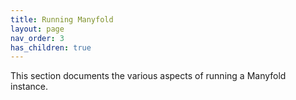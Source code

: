```yaml
---
title: Running Manyfold
layout: page
nav_order: 3
has_children: true
---
```


This section documents the various aspects of running a Manyfold instance.
